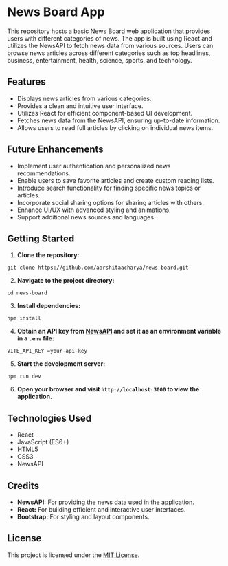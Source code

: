 # News Board App

This repository hosts a basic News Board web application that provides users with different categories of news. The app is built using React and utilizes the NewsAPI to fetch news data from various sources. Users can browse news articles across different categories such as top headlines, business, entertainment, health, science, sports, and technology.

## Features
- Displays news articles from various categories.
- Provides a clean and intuitive user interface.
- Utilizes React for efficient component-based UI development.
- Fetches news data from the NewsAPI, ensuring up-to-date information.
- Allows users to read full articles by clicking on individual news items.

## Future Enhancements
- Implement user authentication and personalized news recommendations.
- Enable users to save favorite articles and create custom reading lists.
- Introduce search functionality for finding specific news topics or articles.
- Incorporate social sharing options for sharing articles with others.
- Enhance UI/UX with advanced styling and animations.
- Support additional news sources and languages.

## Getting Started
1. **Clone the repository:**
```
git clone https://github.com/aarshitaacharya/news-board.git
```

2. **Navigate to the project directory:**
```
cd news-board
```

3. **Install dependencies:**
```
npm install
```

4. **Obtain an API key from [NewsAPI](https://newsapi.org/) and set it as an environment variable in a `.env` file:**
```
VITE_API_KEY =your-api-key
```

5. **Start the development server:**
```
npm run dev
```

6. **Open your browser and visit `http://localhost:3000` to view the application.**

## Technologies Used
- React
- JavaScript (ES6+)
- HTML5
- CSS3
- NewsAPI


## Credits
- **NewsAPI:** For providing the news data used in the application.
- **React:** For building efficient and interactive user interfaces.
- **Bootstrap:** For styling and layout components.

## License
This project is licensed under the [MIT License](LICENSE).
